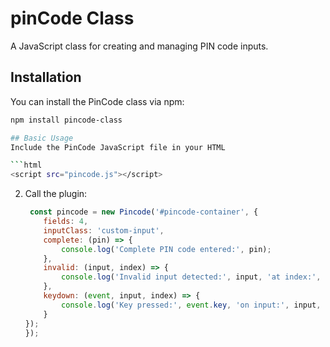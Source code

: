 # pinCode Class

A JavaScript class for creating and managing PIN code inputs.

## Installation

You can install the PinCode class via npm:

```bash
npm install pincode-class

## Basic Usage
Include the PinCode JavaScript file in your HTML

```html
<script src="pincode.js"></script>
```

2. Call the plugin:

	```javascript
	 const pincode = new Pincode('#pincode-container', {
        fields: 4,
        inputClass: 'custom-input',
        complete: (pin) => {
            console.log('Complete PIN code entered:', pin);
        },
        invalid: (input, index) => {
            console.log('Invalid input detected:', input, 'at index:', index);
        },
        keydown: (event, input, index) => {
            console.log('Key pressed:', event.key, 'on input:', input, 'at index:', index);
        }
    });
	});
	```
